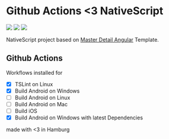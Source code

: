 # Github Actions <3 NativeScript

![](https://github.com/dariodomide/NativeScript-GithubActions/workflows/TSLint/badge.svg)
![](https://github.com/dariodomide/NativeScript-GithubActions/workflows/NativeScript%20Build%20Android/badge.svg)
![](https://github.com/dariodomide/NativeScript-GithubActions/workflows/NativeScript%20Build%20Android%20w%2F%20Latest/badge.svg)

NativeScript project based on [Master Detail Angular](https://github.com/NativeScript/nativescript-app-templates/tree/master/packages/template-master-detail-ng) Template.

## Github Actions
Workflows installed for

- [x] TSLint on Linux
- [x] Build Android on Windows
- [ ] Build Android on Linux
- [ ] Build Android on Mac
- [ ] Build iOS
- [x] Build Android on Windows with latest Dependencies

made with <3 in Hamburg
